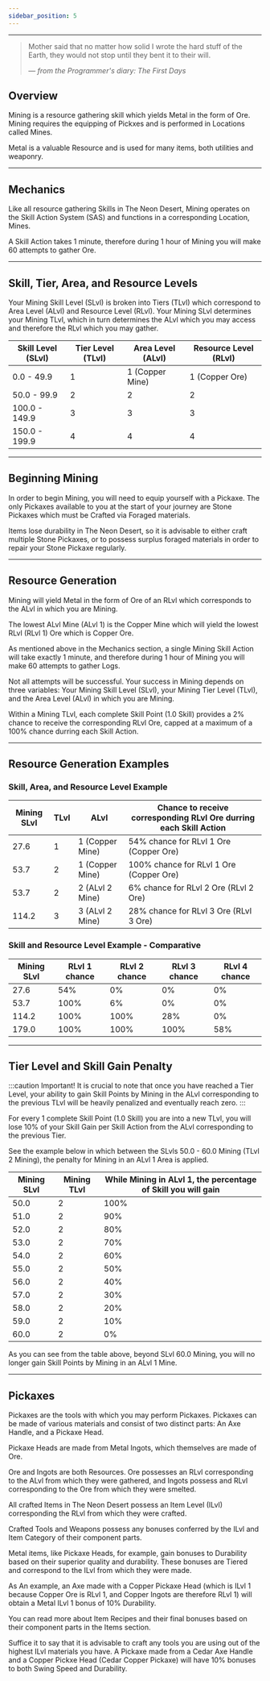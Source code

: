 ```yaml
---
sidebar_position: 5
---
```


***

> Mother said that no matter how solid I wrote the hard stuff of the Earth, they would not stop until they bent it to their will.
>
> — _from the Programmer's diary: The First Days_

## Overview

Mining is a resource gathering skill which yields Metal in the form of Ore. Mining requires the equipping of Pickxes and is performed in Locations called Mines.

Metal is a valuable Resource and is used for many items, both utilities and weaponry.
***
## Mechanics

Like all resource gathering Skills in The Neon Desert, Mining operates on the Skill Action System (SAS) and functions in a corresponding Location, Mines.

A Skill Action takes 1 minute, therefore during 1 hour of Mining you will make 60 attempts to gather Ore.
***
## Skill, Tier, Area, and Resource Levels

Your Mining Skill Level (SLvl) is broken into Tiers (TLvl) which correspond to Area Level (ALvl) and Resource Level (RLvl). Your Mining SLvl determines your Mining TLvl, which in turn determines the ALvl which you may access and therefore the RLvl which you may gather.

| Skill Level (SLvl) 	| Tier Level (TLvl) 	| Area Level (ALvl) 	| Resource Level (RLvl) 	|
|--------------------	|-------------------	|-------------------	|-----------------------	|
| 0.0 - 49.9         	| 1                 	| 1 (Copper Mine)  	| 1 (Copper Ore)        	|
| 50.0 - 99.9        	| 2                 	| 2                 	| 2                     	|
| 100.0 - 149.9      	| 3                 	| 3                 	| 3                     	|
| 150.0 - 199.9      	| 4                 	| 4                 	| 4                     	|
***
## Beginning Mining

In order to begin Mining, you will need to equip yourself with a Pickaxe. The only Pickaxes available to you at the start of your journey are Stone Pickaxes which must be Crafted via Foraged materials.

Items lose durability in The Neon Desert, so it is advisable to either craft multiple Stone Pickaxes, or to possess surplus foraged materials in order to repair your Stone Pickaxe regularly.
***
## Resource Generation

Mining will yield Metal in the form of Ore of an RLvl which corresponds to the ALvl in which you are Mining.

The lowest ALvl Mine (ALvl 1) is the Copper Mine which will yield the lowest RLvl (RLvl 1) Ore which is Copper Ore.

As mentioned above in the Mechanics section, a single Mining Skill Action will take exactly 1 minute, and therefore during 1 hour of Mining you will make 60 attempts to gather Logs.

Not all attempts will be successful. Your success in Mining depends on three variables: Your Mining Skill Level (SLvl), your Mining Tier Level (TLvl), and the Area Level (ALvl) in which you are Mining.

Within a Mining TLvl, each complete Skill Point (1.0 Skill) provides a 2% chance to receive the corresponding RLvl Ore, capped at a maximum of a 100% chance durring each Skill Action.
***
## Resource Generation Examples

### Skill, Area, and Resource Level Example

| Mining SLvl 	| TLvl 	| ALvl 	| Chance to receive corresponding RLvl Ore durring each Skill Action 	|
|---	|---	|---	|---	|
| 27.6 	| 1 	| 1 (Copper Mine) 	| 54% chance for RLvl 1 Ore (Copper Ore) 	|
| 53.7 	| 2 	| 1 (Copper Mine) 	| 100% chance for RLvl 1 Ore (Copper Ore) 	|
| 53.7 	| 2 	| 2 (ALvl 2 Mine) 	| 6% chance for RLvl 2 Ore (RLvl 2 Ore) 	|
| 114.2 	| 3 	| 3 (ALvl 2 Mine) 	| 28% chance for RLvl 3 Ore (RLvl 3 Ore) 	|

### Skill and Resource Level Example - Comparative

| Mining SLvl 	| RLvl 1 chance 	| RLvl 2 chance 	| RLvl 3 chance 	| RLvl 4 chance 	|
|------------------	|---------------	|---------------	|---------------	|---------------	|
| 27.6             	| 54%           	| 0%            	| 0%            	| 0%            	|
| 53.7             	| 100%          	| 6%            	| 0%            	| 0%            	|
| 114.2            	| 100%          	| 100%          	| 28%           	| 0%            	|
| 179.0            	| 100%          	| 100%          	| 100%          	| 58%           	|
***
## Tier Level and Skill Gain Penalty
:::caution Important!
It is crucial to note that once you have reached a Tier Level, your ability to gain Skill Points by Mining in the ALvl corresponding to the previous TLvl will be heavily penalized and eventually reach zero.
:::

For every 1 complete Skill Point (1.0 Skill) you are into a new TLvl, you will lose 10% of your Skill Gain per Skill Action from the ALvl corresponding to the previous Tier.

See the example below in which between the SLvls 50.0 - 60.0 Mining (TLvl 2 Mining), the penalty for Mining in an ALvl 1 Area is applied.

| Mining SLvl 	| Mining TLvl 	| While Mining in ALvl 1, the percentage of Skill you will gain 	|
|---	|---	|---	|
| 50.0 	| 2 	| 100% 	|
| 51.0 	| 2 	| 90% 	|
| 52.0 	| 2 	| 80% 	|
| 53.0 	| 2 	| 70% 	|
| 54.0 	| 2 	| 60% 	|
| 55.0 	| 2 	| 50% 	|
| 56.0 	| 2 	| 40% 	|
| 57.0 	| 2 	| 30% 	|
| 58.0 	| 2 	| 20% 	|
| 59.0 	| 2 	| 10% 	|
| 60.0 	| 2 	| 0% 	|

As you can see from the table above, beyond SLvl 60.0 Mining, you will no longer gain Skill Points by Mining in an ALvl 1 Mine.
***
## Pickaxes

Pickaxes are the tools with which you may perform Pickaxes. Pickaxes can be made of various materials and consist of two distinct parts: An Axe Handle, and a Pickaxe Head.

Pickaxe Heads are made from Metal Ingots, which themselves are made of Ore.

Ore and Ingots are both Resources. Ore possesses an RLvl corresponding to the ALvl from which they were gathered, and Ingots possess and RLvl corresponding to the Ore from which they were smelted.

All crafted Items in The Neon Desert possess an Item Level (ILvl) corresponding the RLvl from which they were crafted.

Crafted Tools and Weapons possess any bonuses conferred by the ILvl and Item Category of their component parts.

Metal items, like Pickaxe Heads, for example, gain bonuses to Durability based on their superior quality and durability. These bonuses are Tiered and correspond to the ILvl from which they were made.

As An example, an Axe made with a Copper Pickaxe Head (which is ILvl 1 because Copper Ore is RLvl 1, and Copper Ingots are therefore RLvl 1) will obtain a Metal ILvl 1 bonus of 10% Durability.

You can read more about Item Recipes and their final bonuses based on their component parts in the Items section.

Suffice it to say that it is advisable to craft any tools you are using out of the highest ILvl materials you have. A Pickaxe made from a Cedar Axe Handle and a Copper Pickxe Head (Cedar Copper Pickaxe) will have 10% bonuses to both Swing Speed and Durability.
